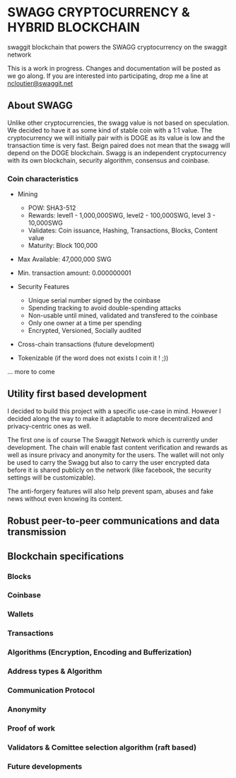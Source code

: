 # SWAGG CRYPTOCURRENCY & HYBRID BLOCKCHAIN
swaggit blockchain that powers the SWAGG cryptocurrency on the swaggit network


This is a work in progress. Changes and documentation will be posted as we go along.
If you are interested into participating, drop me a line at ncloutier@swaggit.net

## About SWAGG

Unlike other cryptocurrencies, the swagg value is not based on speculation. We decided to have it as some kind of stable coin
with a 1:1 value. The cryptocurrency we will initially pair with is DOGE as its value is low and the transaction time is very fast.
Beign paired does not mean that the swagg will depend on the DOGE blockchain. Swagg is an independent cryptocurrency with its
own blockchain, security algorithm, consensus and coinbase.

### Coin characteristics

* Mining
  * POW: SHA3-512
  * Rewards: level1 - 1,000,000SWG, level2 - 100,000SWG, level 3 - 10,000SWG
  * Validates: Coin issuance, Hashing, Transactions, Blocks, Content value
  * Maturity: Block 100,000
  
* Max Available: 47,000,000 SWG
* Min. transaction amount: 0.000000001
* Security Features
  * Unique serial number signed by the coinbase
  * Spending tracking to avoid double-spending attacks
  * Non-usable until mined, validated and transfered to the coinbase
  * Only one owner at a time per spending
  * Encrypted, Versioned, Socially audited
* Cross-chain transactions (future development)
* Tokenizable (if the word does not exists I coin it ! ;))
  
... more to come

## Utility first based development

I decided to build this project with a specific use-case in mind. However I decided along the way to make it adaptable to more
decentralized and privacy-centric ones as well.

The first one is of course The Swaggit Network which is currently under development. The chain will enable fast content verification
and rewards as well as insure privacy and anonymity for the users. The wallet will not only be used to carry the Swagg but also to
carry the user encrypted data before it is shared publicly on the network (like facebook, the security settings will be customizable).

The anti-forgery features will also help prevent spam, abuses and fake news without even knowing its content.

## Robust peer-to-peer communications and data transmission

## Blockchain specifications

### Blocks

### Coinbase

### Wallets

### Transactions

### Algorithms (Encryption, Encoding and Bufferization)

### Address types & Algorithm

### Communication Protocol

### Anonymity

### Proof of work

### Validators & Comittee selection algorithm (raft based)

### Future developments
